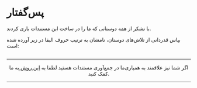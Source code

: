 # پس‌گفتار

با تشکر از همه دوستانی که ما را در ساخت این مستندات یاری کردند.

بپاس قدردانی از تلاش‌های دوستان، نامشان به ترتیب حروف البفا در زیر آورده شده است:

<div style="display: flex;flex-direction: row;justify-content: center;flex-wrap: wrap">  
    <image-zoom url="https://rcss.ir/2D/FA/img/doc/intro/2d-overview-field.jpg"
    ></image-zoom>
    <AvatarMini 
            img="https://avatars2.githubusercontent.com/u/23504332?s=460&v=4" 
            firstName="علیرضا"
            lastName="صدرایی راد"
            telegram="thepiker"
            twitter="sadraiiali"
            email="sadraiiali@gmail.com"
            linkedin="alireza-sadraii-rad"
            github="sadraiiali"
            gitlab="sadraiiali"
            internet="http://sadraii.ir">
    </AvatarMini>
    <AvatarMini 
                img="https://avatars2.githubusercontent.com/u/23504332?s=460&v=4" 
                firstName="علیرضا"
                lastName="صدرایی راد"
                telegram="thepiker"
                twitter="sadraiiali"
                email="sadraiiali@gmail.com"
                linkedin="alireza-sadraii-rad"
                github="sadraiiali"
                gitlab="sadraiiali">
    </AvatarMini>
    <AvatarMini 
                img="https://avatars2.githubusercontent.com/u/23504332?s=460&v=4" 
                firstName="علیرضا"
                lastName="صدرایی راد"
                telegram="thepiker"
                twitter="sadraiiali"
                email="sadraiiali@gmail.com"
                linkedin="alireza-sadraii-rad"
                github="sadraiiali"
                gitlab="sadraiiali">
    </AvatarMini>
    <AvatarMini 
                img="https://avatars2.githubusercontent.com/u/23504332?s=460&v=4" 
                firstName="علیرضا"
                lastName="صدرایی راد"
                telegram="thepiker"
                twitter="sadraiiali"
                email="sadraiiali@gmail.com"
                linkedin="alireza-sadraii-rad"
                github="sadraiiali"
                gitlab="sadraiiali">
    </AvatarMini>
    <AvatarMini 
        img="https://avatars0.githubusercontent.com/u/34896746?s=460&v=4" 
        firstName="مجتبی"
        lastName="موذن"
        telegram="thepiker"
        twitter="sadraiiali"
        email="sadraiiali@gmail.com"
        >
    </AvatarMini>
</div>

---

<div style="text-align: center;">

اگر شما نیز علاقمند به همیاری‌ما در جمع‌آوری مستندات هستید
لطفا به
<a href="http://google.com">این روش <ExternalLinkIcon /></a> به ما کمک کنید.

</div>

---
